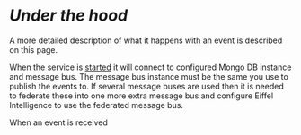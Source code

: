 # _Under the hood_

A more detailed description of what it happens with an event is described on this page. 

When the service is [started](starting.md) it will connect to configured Mongo DB instance and message bus. The message bus instance must be the same you use to publish the events to. If several message buses are used then it is needed to federate these into one more extra message bus and configure Eiffel Intelligence to use the federated message bus.

When an event is received 
